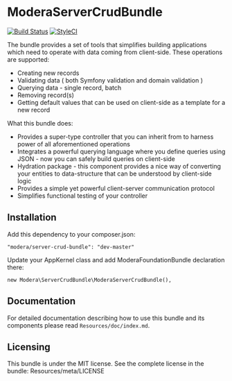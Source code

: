 # ModeraServerCrudBundle

[![Build Status](https://travis-ci.org/modera/foundation.svg?branch=2.x)](https://travis-ci.org/modera/foundation)
[![StyleCI](https://styleci.io/repos/17936357/shield)](https://styleci.io/repos/17936357)

The bundle provides a set of tools that simplifies building applications which need to operate with data coming
from client-side. These operations are supported:

 * Creating new records
 * Validating data ( both Symfony validation and domain validation )
 * Querying data - single record, batch
 * Removing record(s)
 * Getting default values that can be used on client-side as a template for a new record

What this bundle does:

 * Provides a super-type controller that you can inherit from to harness power of all aforementioned operations
 * Integrates a powerful querying language where you define queries using JSON - now you can safely build queries
   on client-side
 * Hydration package - this component provides a nice way of converting your entities to data-structure that can
   be understood by client-side logic
 * Provides a simple yet powerful client-server communication protocol
 * Simplifies functional testing of your controller

## Installation

Add this dependency to your composer.json:

    "modera/server-crud-bundle": "dev-master"

Update your AppKernel class and add ModeraFoundationBundle declaration there:

    new Modera\ServerCrudBundle\ModeraServerCrudBundle(),

## Documentation

For detailed documentation describing how to use this bundle and its components please read  `Resources/doc/index.md`.

## Licensing

This bundle is under the MIT license. See the complete license in the bundle:
Resources/meta/LICENSE

